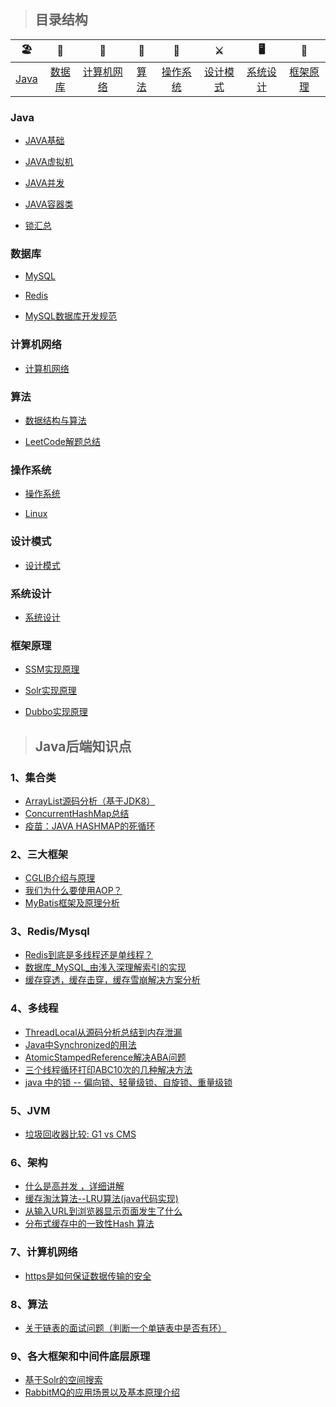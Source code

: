 > ## 目录结构



| 🏖  | 🌁| 📮 | 🌈 | 🚀 |⚔️ | 🖥 | 🚏 | 
| :--------: | :---------: | :---------: | :---------: | :---------: | :---------:| :---------: | :-------: | 
| [Java](#Java) | [数据库](#数据库)|[计算机网络](#计算机网络) | [算法](#算法) |[操作系统](#操作系统)|[设计模式](#设计模式)| [系统设计](#系统设计)|[框架原理](#框架原理)|


### Java

-  [JAVA基础](https://github.com/zaiyunduan123/Java-Interview/blob/master/notes/java/Java%E5%9F%BA%E7%A1%80.md)

-  [JAVA虚拟机](https://github.com/zaiyunduan123/Java-Interview/blob/master/notes/java/Java%E8%99%9A%E6%8B%9F%E6%9C%BA.md)

-  [JAVA并发](https://github.com/zaiyunduan123/Java-Interview/blob/master/notes/java/Java%E5%B9%B6%E5%8F%91.md)

-  [JAVA容器类](https://github.com/zaiyunduan123/Java-Interview/blob/master/notes/java/Java%E5%AE%B9%E5%99%A8.md)

-  [锁汇总](https://github.com/zaiyunduan123/Java_ecosystem/blob/master/doc/lock.md)

### 数据库
-  [MySQL](https://github.com/zaiyunduan123/Java-Interview/blob/master/notes/database/MySQL.md)

-  [Redis](https://github.com/zaiyunduan123/Java-Interview/blob/master/notes/database/Redis.md)

-  [MySQL数据库开发规范](https://github.com/zaiyunduan123/Java-Interview/blob/master/notes/database/DataBaseDesign.md)

### 计算机网络
-  [计算机网络](https://github.com/zaiyunduan123/Java-Interview/blob/master/notes/network/Computer-Network.md)
   
### 算法 
-  [数据结构与算法](https://github.com/zaiyunduan123/Java-Interview/blob/master/notes/algorithms/DataStructures-Algorithms.md)

-  [LeetCode解题总结](https://github.com/zaiyunduan123/leetcode-java)

### 操作系统
-  [操作系统](https://github.com/zaiyunduan123/Java-Interview/blob/master/notes/os/Operating-System.md)

-  [Linux](https://github.com/zaiyunduan123/Java-Interview/blob/master/notes/os/Linux.md)

### 设计模式
-  [设计模式](https://github.com/zaiyunduan123/Java-Interview/blob/master/notes/design/Design-Patterns.md)

### 系统设计
-  [系统设计](https://github.com/zaiyunduan123/Java-Interview/blob/master/notes/scene/Scene-Design.md)

### 框架原理
-   [SSM实现原理](https://github.com/zaiyunduan123/Java-Interview/blob/master/notes/framework/Framework.md)
   
-   [Solr实现原理](https://github.com/zaiyunduan123/Java-Interview/blob/master/notes/framework/Solr.md)

-   [Dubbo实现原理](https://github.com/zaiyunduan123/Java-Interview/blob/master/notes/framework/Dubbo.md)





>## Java后端知识点
### 1、集合类
- [ArrayList源码分析（基于JDK8）](https://blog.csdn.net/fighterandknight/article/details/61240861)
- [ConcurrentHashMap总结](http://www.importnew.com/22007.html)
- [疫苗：JAVA HASHMAP的死循环](https://coolshell.cn/articles/9606.html)
### 2、三大框架
- [CGLIB介绍与原理](https://blog.csdn.net/zghwaicsdn/article/details/50957474)
- [我们为什么要使用AOP？](http://www.cnblogs.com/xrq730/p/7003082.html)
- [MyBatis框架及原理分析](https://www.cnblogs.com/luoxn28/p/6417892.html)
### 3、Redis/Mysql
- [Redis到底是多线程还是单线程？](https://blog.csdn.net/bird73/article/details/79792548)
- [数据库_MySQL_由浅入深理解索引的实现](https://blog.csdn.net/u010003835/article/details/51563348)
- [缓存穿透，缓存击穿，缓存雪崩解决方案分析](https://blog.csdn.net/zeb_perfect/article/details/54135506)
### 4、多线程
- [ThreadLocal从源码分析总结到内存泄漏](http://www.cnblogs.com/qiuyong/p/7091689.html)
- [Java中Synchronized的用法](https://blog.csdn.net/luoweifu/article/details/46613015)
- [AtomicStampedReference解决ABA问题](https://www.cnblogs.com/princessd8251/articles/5187403.html)
- [三个线程循环打印ABC10次的几种解决方法](https://www.cnblogs.com/chuji1988/p/4019287.html?utm_source=tuicool)
- [java 中的锁 -- 偏向锁、轻量级锁、自旋锁、重量级锁](https://blog.csdn.net/zqz_zqz/article/details/70233767/)

### 5、JVM
- [垃圾回收器比较: G1 vs CMS](https://www.jianshu.com/p/bdd6f03923d1)
### 6、架构
- [什么是高并发 ，详细讲解](https://blog.csdn.net/DreamWeaver_zhou/article/details/78587580)
- [缓存淘汰算法--LRU算法(java代码实现)](https://blog.csdn.net/wangxilong1991/article/details/70172302)
- [从输入URL到浏览器显示页面发生了什么](https://blog.csdn.net/jeffleo/article/details/77151646)
- [分布式缓存中的一致性Hash 算法](https://blog.csdn.net/jeffleo/article/details/68060506)

### 7、计算机网络
- [https是如何保证数据传输的安全](https://blog.csdn.net/jasonjwl/article/details/50985271)
### 8、算法
- [关于链表的面试问题（判断一个单链表中是否有环）](https://www.cnblogs.com/ghimtim/p/4882916.html)
### 9、各大框架和中间件底层原理
- [基于Solr的空间搜索](https://www.cnblogs.com/luxiaoxun/p/4477591.html)
- [RabbitMQ的应用场景以及基本原理介绍](https://blog.csdn.net/whoamiyang/article/details/54954780)
